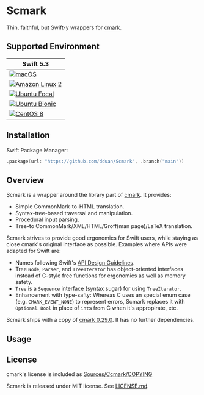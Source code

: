 # Scmark

Thin, faithful, but Swift-y wrappers for [cmark][].

## Supported Environment


| Swift 5.3 |
|-|
|[![macOS](https://github.com/dduan/Scmark/workflows/macOS/badge.svg)](https://github.com/dduan/Scmark/actions?query=workflow%3AmacOS)|
|[![Amazon Linux 2](https://github.com/dduan/Scmark/workflows/Amazon%20Linux%202/badge.svg)](https://github.com/dduan/Scmark/actions?query=workflow%3A%22Amazon+Linux+2%22)|
|[![Ubuntu Focal](https://github.com/dduan/Scmark/workflows/Ubuntu%20Focal/badge.svg)](https://github.com/dduan/Scmark/actions?query=workflow%3A%22Ubuntu+Focal%22)|
|[![Ubuntu Bionic](https://github.com/dduan/Scmark/workflows/Ubuntu%20Bionic/badge.svg)](https://github.com/dduan/Scmark/actions?query=workflow%3A%22Ubuntu+Bionic%22)|
|[![CentOS 8](https://github.com/dduan/Scmark/workflows/CentOS%208/badge.svg)](https://github.com/dduan/Scmark/actions?query=workflow%3A%22CentOS+8%22)|

## Installation

Swift Package Manager:

```swift
.package(url: "https://github.com/dduan/Scmark", .branch("main"))
```


## Overview

Scmark is a wrapper around the library part of [cmark][]. It provides:

- Simple CommonMark-to-HTML translation.
- Syntax-tree-based traversal and manipulation.
- Procedural input parsing.
- Tree-to CommonMark/XML/HTML/Groff(man page)/LaTeX translation.

Scmark strives to provide good ergonomics for Swift users, while staying as
close cmark's original interface as possible. Examples where APIs were adapted
for Swift are:

- Names following Swift's [API Design Guidelines][].
- Tree `Node`, `Parser`, and `TreeIterator` has object-oriented interfaces
  instead of C-style free functions for ergonomics as well as memory safety.
- `Tree` is a `Sequence` interface (syntax sugar) for using `TreeIterator`.
- Enhancement with type-safty: Whereas C uses an special enum case (e.g.
  `CMARK_EVENT_NONE`) to represent errors, Scmark replaces it with `Optional`.
  `Bool` in place of `int`s from C when it's appropirate, etc.

Scmark ships with a copy of [cmark 0.29.0][]. It has no further dependencies.

## Usage

## License

cmark's license is included as [Sources/Ccmark/COPYING](Sources/Ccmark/COPYING)

Scmark is released under MIT license. See [LICENSE.md](LICENSE.md).

[cmark]: https://github.com/commonmark/cmark
[API Design Guidelines]: https://swift.org/documentation/api-design-guidelines
[cmark 0.29.0]: https://github.com/commonmark/cmark/releases/tag/0.29.0
